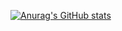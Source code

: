 
[![Anurag's GitHub stats](https://github-readme-stats.vercel.app/api?username=renzoolguin&count_private=true&show_icons=true&theme=cobalt&hide=stars,prs,issues,contribs)](https://github.com/anuraghazra/github-readme-stats)
